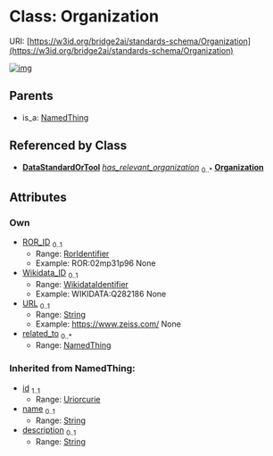 
# Class: Organization




URI: [https://w3id.org/bridge2ai/standards-schema/Organization](https://w3id.org/bridge2ai/standards-schema/Organization)


[![img](https://yuml.me/diagram/nofunky;dir:TB/class/[NamedThing]<related_to%200..*-%20[Organization&#124;ROR_ID:ror_identifier%20%3F;Wikidata_ID:wikidata_identifier%20%3F;URL:string%20%3F;id(i):uriorcurie;name(i):string%20%3F;description(i):string%20%3F],[DataStandardOrTool]-%20has_relevant_organization%200..*>[Organization],[NamedThing]^-[Organization],[NamedThing],[DataStandardOrTool])](https://yuml.me/diagram/nofunky;dir:TB/class/[NamedThing]<related_to%200..*-%20[Organization&#124;ROR_ID:ror_identifier%20%3F;Wikidata_ID:wikidata_identifier%20%3F;URL:string%20%3F;id(i):uriorcurie;name(i):string%20%3F;description(i):string%20%3F],[DataStandardOrTool]-%20has_relevant_organization%200..*>[Organization],[NamedThing]^-[Organization],[NamedThing],[DataStandardOrTool])

## Parents

 *  is_a: [NamedThing](NamedThing.md)

## Referenced by Class

 *  **[DataStandardOrTool](DataStandardOrTool.md)** *[has_relevant_organization](has_relevant_organization.md)*  <sub>0..\*</sub>  **[Organization](Organization.md)**

## Attributes


### Own

 * [ROR_ID](ROR_ID.md)  <sub>0..1</sub>
     * Range: [RorIdentifier](types/RorIdentifier.md)
     * Example: ROR:02mp31p96 None
 * [Wikidata_ID](Wikidata_ID.md)  <sub>0..1</sub>
     * Range: [WikidataIdentifier](types/WikidataIdentifier.md)
     * Example: WIKIDATA:Q282186 None
 * [URL](URL.md)  <sub>0..1</sub>
     * Range: [String](types/String.md)
     * Example: https://www.zeiss.com/ None
 * [related_to](related_to.md)  <sub>0..\*</sub>
     * Range: [NamedThing](NamedThing.md)

### Inherited from NamedThing:

 * [id](id.md)  <sub>1..1</sub>
     * Range: [Uriorcurie](types/Uriorcurie.md)
 * [name](name.md)  <sub>0..1</sub>
     * Range: [String](types/String.md)
 * [description](description.md)  <sub>0..1</sub>
     * Range: [String](types/String.md)
